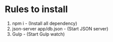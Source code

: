 <h1>Rules to install</h1>

<ol>
    <li>npm i - (Install all dependency)</li>
    <li>json-server app/db.json - (Start JSON server)</li>
    <li>Gulp - (Start Gulp watch)</li>
</ol>

